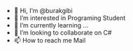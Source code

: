 - 👋 Hi, I’m @burakgibi
- 👀 I’m interested in Programing Student
- 🌱 I’m currently learning ...
- 💞️ I’m looking to collaborate on C#
- 📫 How to reach me Mail
<!---
burakgibi/burakgibi is a ✨ special ✨ repository because its `README.md` (this file) appears on your GitHub profile.
You can click the Preview link to take a look at your changes.
--->
